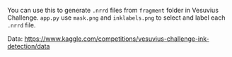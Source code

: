 You can use this to generate `.nrrd` files from `fragment` folder in Vesuvius Challenge. `app.py` use `mask.png` and `inklabels.png` to select and label each `.nrrd` file.

Data: https://www.kaggle.com/competitions/vesuvius-challenge-ink-detection/data
